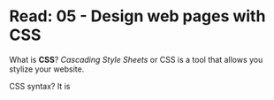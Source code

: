 # Read: 05 - Design web pages with CSS

What is **CSS**? _Cascading Style Sheets_ or CSS is a tool that allows you stylize your website. 

CSS syntax? It is 